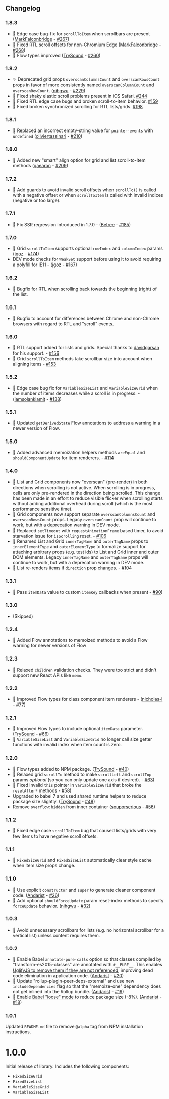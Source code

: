 Changelog
------------

### 1.8.3
* 🐛 Edge case bug-fix for `scrollToItem` when scrollbars are present ([MarkFalconbridge](https://github.com/MarkFalconbridge) - [#267](https://github.com/bvaughn/react-window/pull/267))
* 🐛 Fixed RTL scroll offsets for non-Chromium Edge ([MarkFalconbridge](https://github.com/MarkFalconbridge) - [#268](https://github.com/bvaughn/react-window/pull/268))
* 🐛 Flow types improved ([TrySound](https://github.com/TrySound) - [#260](https://github.com/bvaughn/react-window/pull/260))


### 1.8.2
* ✨ Deprecated grid props `overscanColumnsCount` and `overscanRowsCount` props in favor of more consistently named `overscanColumnCount` and `overscanRowCount`. ([nihgwu](https://github.com/nihgwu) - [#229](https://github.com/bvaughn/react-window/pull/229))
* 🐛 Fixed shaky elastic scroll problems present in iOS Safari. [#244](https://github.com/bvaughn/react-window/issues/244)
* 🐛 Fixed RTL edge case bugs and broken scroll-to-item behavior. [#159](https://github.com/bvaughn/react-window/issues/159)
* 🐛 Fixed broken synchronized scrolling for RTL lists/grids. [#198](https://github.com/bvaughn/react-window/issues/198)

### 1.8.1
* 🐛 Replaced an incorrect empty-string value for `pointer-events` with `undefined` ([oliviertassinari](https://github.com/oliviertassinari) - [#210](https://github.com/bvaughn/react-window/pull/210))

### 1.8.0
* 🎉 Added new "smart" align option for grid and list scroll-to-item methods ([gaearon](https://github.com/gaearon) - [#209](https://github.com/bvaughn/react-window/pull/209))

### 1.7.2
* 🐛 Add guards to avoid invalid scroll offsets when `scrollTo()` is called with a negative offset or when `scrollToItem` is called with invalid indices (negative or too large).

### 1.7.1
* 🐛 Fix SSR regression introduced in 1.7.0 - ([Betree](https://github.com/Betree) - [#185](https://github.com/bvaughn/react-window/pull/185))

### 1.7.0
* 🎉 Grid `scrollToItem` supports optional `rowIndex` and `columnIndex` params ([jgoz](https://github.com/jgoz) - [#174](https://github.com/bvaughn/react-window/pull/174))
* DEV mode checks for `WeakSet` support before using it to avoid requiring a polyfill for IE11 - ([jgoz](https://github.com/jgoz) - [#167](https://github.com/bvaughn/react-window/pull/167))

### 1.6.2
* 🐛 Bugfix for RTL  when scrolling back towards the beginning (right) of the list.

### 1.6.1
* 🐛 Bugfix to account for differences between Chrome and non-Chrome browsers with regard to RTL and "scroll" events.

### 1.6.0
* 🎉 RTL support added for lists and grids. Special thanks to [davidgarsan](https://github.com/davidgarsan) for his support. - [#156](https://github.com/bvaughn/react-window/pull/156)
* 🐛 Grid `scrollToItem` methods take scrollbar size into account when aligning items - [#153](https://github.com/bvaughn/react-window/issues/153)

### 1.5.2
* 🐛 Edge case bug fix for `VariableSizeList` and `VariableSizeGrid` when the number of items decreases while a scroll is in progress. - ([iamsolankiamit](https://github.com/iamsolankiamit) - [#138](https://github.com/bvaughn/react-window/pull/138))

### 1.5.1
* 🐛 Updated `getDerivedState` Flow annotations to address a warning in a newer version of Flow.

### 1.5.0
* 🎉 Added advanced memoization helpers methods `areEqual` and `shouldComponentUpdate` for item renderers. - [#114](https://github.com/bvaughn/react-window/issues/114)

### 1.4.0
* 🎉 List and Grid components now "overscan" (pre-render) in both directions when scrolling is not active. When scrolling is in progress, cells are only pre-rendered in the direction being scrolled. This change has been made in an effort to reduce visible flicker when scrolling starts without adding additional overhead during scroll (which is the most performance sensitive time).
* 🎉 Grid components now support separate `overscanColumnsCount` and `overscanRowsCount` props. Legacy `overscanCount` prop will continue to work, but with a deprecation warning in DEV mode.
* 🐛 Replaced `setTimeout` with `requestAnimationFrame` based timer, to avoid starvation issue for `isScrolling` reset. - [#106](https://github.com/bvaughn/react-window/issues/106)
* 🎉 Renamed List and Grid `innerTagName` and `outerTagName` props to `innerElementType` and `outerElementType` to formalize support for attaching arbitrary props (e.g. test ids) to List and Grid inner and outer DOM elements. Legacy `innerTagName` and `outerTagName` props will continue to work, but with a deprecation warning in DEV mode.
* 🐛 List re-renders items if `direction` prop changes. - [#104](https://github.com/bvaughn/react-window/issues/104)

### 1.3.1
* 🎉 Pass `itemData` value to custom `itemKey` callbacks when present - [#90](https://github.com/bvaughn/react-window/issues/90))

### 1.3.0
* (Skipped)

### 1.2.4
* 🐛 Added Flow annotations to memoized methods to avoid a Flow warning for newer versions of Flow

### 1.2.3
* 🐛 Relaxed `children` validation checks. They were too strict and didn't support new React APIs like `memo`.

### 1.2.2
* 🐛 Improved Flow types for class component item renderers - ([nicholas-l](https://github.com/nicholas-l) - [#77](https://github.com/bvaughn/react-window/pull/77))

### 1.2.1
* 🎉 Improved Flow types to include optional `itemData` parameter. ([TrySound](https://github.com/TrySound) - [#66](https://github.com/bvaughn/react-window/pull/66))
* 🐛 `VariableSizeList` and `VariableSizeGrid` no longer call size getter functions with invalid index when item count is zero.

### 1.2.0
* 🎉 Flow types added to NPM package. ([TrySound](https://github.com/TrySound) - [#40](https://github.com/bvaughn/react-window/pull/40))
* 🎉 Relaxed grid `scrollTo` method to make `scrollLeft` and `scrollTop` params _optional_ (so you can only update one axis if desired). - [#63](https://github.com/bvaughn/react-window/pull/63))
* 🐛 Fixed invalid `this` pointer in `VariableSizeGrid` that broke the `resetAfter*` methods - [#58](https://github.com/bvaughn/react-window/pull/58))
* Upgraded to babel 7 and used shared runtime helpers to reduce package size slightly. ([TrySound](https://github.com/TrySound) - [#48](https://github.com/bvaughn/react-window/pull/48))
* Remove `overflow:hidden` from inner container ([souporserious](https://github.com/souporserious) - [#56](https://github.com/bvaughn/react-window/pull/56))

### 1.1.2
* 🐛 Fixed edge case `scrollToItem` bug that caused lists/grids with very few items to have negative scroll offsets.

### 1.1.1
* 🐛 `FixedSizeGrid` and `FixedSizeList` automatically clear style cache when item size props change.

### 1.1.0
* 🎉 Use explicit `constructor` and `super` to generate cleaner component code. ([Andarist](https://github.com/Andarist) - [#26](https://github.com/bvaughn/react-window/pull/26))
* 🎉 Add optional `shouldForceUpdate` param reset-index methods to specify `forceUpdate` behavior. ([nihgwu](https://github.com/nihgwu) - [#32](https://github.com/bvaughn/react-window/pull/32))

### 1.0.3
* 🐛 Avoid unnecessary scrollbars for lists (e.g. no horizontal scrollbar for a vertical list) unless content requires them.

### 1.0.2

* 🎉 Enable Babel `annotate-pure-calls` option so that classes compiled by "transform-es2015-classes" are annotated with `#__PURE__`. This enables [UglifyJS to remove them if they are not referenced](https://github.com/mishoo/UglifyJS2/pull/1448), improving dead code elimination in application code. ([Andarist](https://github.com/Andarist) - [#20](https://github.com/bvaughn/react-window/pull/20))
* 🎉 Update "rollup-plugin-peer-deps-external" and use new `includeDependencies` flag so that the "memoize-one" dependency does not get inlined into the Rollup bundle. ([Andarist](https://github.com/Andarist) - [#19](https://github.com/bvaughn/react-window/pull/19))
* 🎉 Enable [Babel "loose" mode](https://babeljs.io/docs/en/babel-preset-env#loose) to reduce package size (-8%). ([Andarist](https://github.com/Andarist) - [#18](https://github.com/bvaughn/react-window/pull/18))

### 1.0.1
Updated `README.md` file to remove `@alpha` tag from NPM installation instructions.

# 1.0.0
Initial release of library. Includes the following components:
* `FixedSizeGrid`
* `FixedSizeList`
* `VariableSizeGrid`
* `VariableSizeList`
